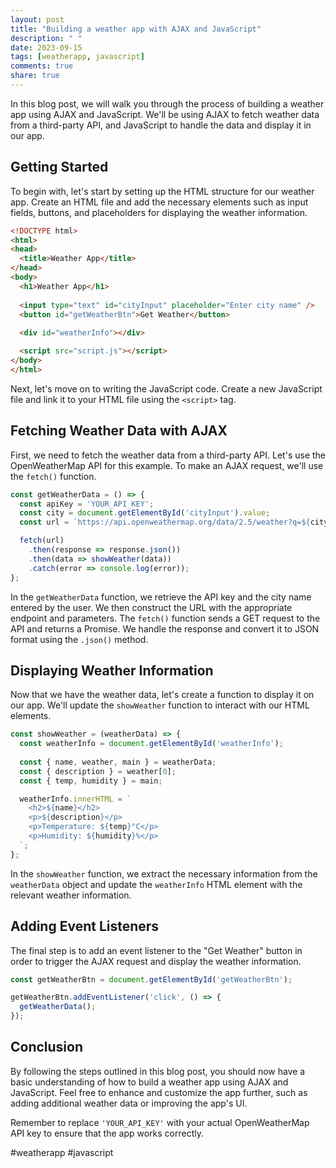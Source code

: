 ```yaml
---
layout: post
title: "Building a weather app with AJAX and JavaScript"
description: " "
date: 2023-09-15
tags: [weatherapp, javascript]
comments: true
share: true
---
```


In this blog post, we will walk you through the process of building a weather app using AJAX and JavaScript. We'll be using AJAX to fetch weather data from a third-party API, and JavaScript to handle the data and display it in our app.

## Getting Started

To begin with, let's start by setting up the HTML structure for our weather app. Create an HTML file and add the necessary elements such as input fields, buttons, and placeholders for displaying the weather information.

```html
<!DOCTYPE html>
<html>
<head>
  <title>Weather App</title>
</head>
<body>
  <h1>Weather App</h1>
  
  <input type="text" id="cityInput" placeholder="Enter city name" />
  <button id="getWeatherBtn">Get Weather</button>
  
  <div id="weatherInfo"></div>

  <script src="script.js"></script>
</body>
</html>
```

Next, let's move on to writing the JavaScript code. Create a new JavaScript file and link it to your HTML file using the `<script>` tag.

## Fetching Weather Data with AJAX

First, we need to fetch the weather data from a third-party API. Let's use the OpenWeatherMap API for this example. To make an AJAX request, we'll use the `fetch()` function.

```javascript
const getWeatherData = () => {
  const apiKey = 'YOUR_API_KEY';
  const city = document.getElementById('cityInput').value;
  const url = `https://api.openweathermap.org/data/2.5/weather?q=${city}&appid=${apiKey}`;

  fetch(url)
    .then(response => response.json())
    .then(data => showWeather(data))
    .catch(error => console.log(error));
};
```

In the `getWeatherData` function, we retrieve the API key and the city name entered by the user. We then construct the URL with the appropriate endpoint and parameters. The `fetch()` function sends a GET request to the API and returns a Promise. We handle the response and convert it to JSON format using the `.json()` method.

## Displaying Weather Information

Now that we have the weather data, let's create a function to display it on our app. We'll update the `showWeather` function to interact with our HTML elements.

```javascript
const showWeather = (weatherData) => {
  const weatherInfo = document.getElementById('weatherInfo');
  
  const { name, weather, main } = weatherData;
  const { description } = weather[0];
  const { temp, humidity } = main;

  weatherInfo.innerHTML = `
    <h2>${name}</h2>
    <p>${description}</p>
    <p>Temperature: ${temp}°C</p>
    <p>Humidity: ${humidity}%</p>
  `;
};
```

In the `showWeather` function, we extract the necessary information from the `weatherData` object and update the `weatherInfo` HTML element with the relevant weather information.

## Adding Event Listeners

The final step is to add an event listener to the "Get Weather" button in order to trigger the AJAX request and display the weather information.

```javascript
const getWeatherBtn = document.getElementById('getWeatherBtn');

getWeatherBtn.addEventListener('click', () => {
  getWeatherData();
});
```

## Conclusion

By following the steps outlined in this blog post, you should now have a basic understanding of how to build a weather app using AJAX and JavaScript. Feel free to enhance and customize the app further, such as adding additional weather data or improving the app's UI.

Remember to replace `'YOUR_API_KEY'` with your actual OpenWeatherMap API key to ensure that the app works correctly.

#weatherapp #javascript